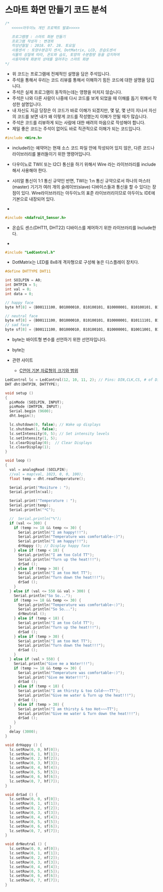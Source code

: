 # 스마트 화면 만들기 코드 분석



```c
/*
   <<<<<아두이노 개인 프로젝트 발표>>>>>

   프로그램명 : 스마트 화분 만들기
   프로그램 작성자 : 변경희
   작성년월일 : 2018. 07. 28. 토요일
   사용센서 : 토양수분감지 센서, DotMatrix, LCD, 온습도센서
   식물의 성질에 따라, 온도와 습도, 토양의 수분함량 등을 감지하여
   사용자에게 화분의 상태를 알려주는 스마트 화분
*/
```

* 위 코드는 프로그램에 전체적인 설명을 담은 주석입니다.
* 주석을 통해서 우리는 코드 리뷰를 통해서 이해하기 힘든 코드에 대한 설명을 담깁니다.
* 주석은 실제 프로그램이 동작하는데는 영향을 미치지 않습니다.
* 주석은 나와 다른 사람이 나중에 다시 코드를 보게 되었을 때 이해를 돕기 위해서 작성한 설명입니다.
* 내 자신도 지금 당장은 이 코드가 바로 이해가 되겠지만, 몇 달, 몇 년이 지나서 자신의 코드를 보면 내가 왜 이렇게 코드를 작성했는지 이해가 안될 때가 많습니다. 
* 주석은 코드를 리뷰하게 되는 사람에 대한 배려의 마음으로 작성해야 합니다.
* 제일 좋은 코드는 주석이 없어도 바로 직관적으로 이해가 되는 코드입니다.



```c
#include <Wire.h>
```

* include라는 예약어는 현재 소스 코드 파일 안에 작성되어 있지 않은, 다른 코드나 라이브러리를 불러들이기 위한 명령어입니다.

* 다우이노로 TWI( 또는 I2C) 통신을 하기 위해서 Wire 라는 라이브러리를 include해서 사용해야 한다.

* 시리얼 통신이 1:1 통신 규약인 반면, TWI는 1:n 통신 규약으로서 하나의 마스터(master) 기기가 여러 개의 슬레이브(slave) 디바이스들과 통신을 할 수 있다는 장점이 있다. Wire라이브러리는 아두이노의 표준 라이브러리이므로 아두이노 IDE에 기본으로 내장되어 있다.

* [관련 사이트]:(https://studymake.tistory.com/231)

  

```c
#include <Adafruit_Sensor.h>
```

* 온습도 센스(DHT11, DHT22) 디바이스를 제어하기 위한 라이브러리를 Include한다.

* [관련 사이트]:(https://m.blog.naver.com/PostView.nhn?blogId=chandong83&amp;logNo=220875868466)
  

```c
#include "LedControl.h"
```

*  DotMatrix는 LED를 8x8개 격자형으로 구성해 놓은 디스플레이 장치다.



```c
#define DHTTYPE DHT11
```



```c
int SOILPIN = A0;
int DHTPIN = 5;
int val = 0;
int data = 0;
```


```c
// happy face
byte hf[8] = {B00111100, B01000010, B10100101, B10000001, B10100101, B10011001, B01000010, B00111100}; 

// neutral face
byte nf[8] = {B00111100, B01000010, B10100101, B10000001, B10111101, B10000001, B01000010, B00111100};
// sad face
byte sf[8] = {B00111100, B01000010, B10100101, B10000001, B10011001, B10100101, B01000010, B00111100};
```

* byte는 바이트형 변수를 선언하기 위한 선언자입니다.

* byte는 

* 관련 사이트
  * [C언어 기본 자료형의 크기와 범위](https://newmkka.tistory.com/69)

```c
LedControl lc = LedControl(12, 10, 11, 2); // Pins: DIN,CLK,CS, # of Display connected
DHT dht(DHTPIN, DHTTYPE);
```



```c
void setup ()
{
  pinMode (SOILPIN, INPUT);
  pinMode (DHTPIN, INPUT);
  Serial.begin (9600);
  dht.begin();

  lc.shutdown(0, false); // Wake up displays
  lc.shutdown(1, false);
  lc.setIntensity(0, 5); // Set intensity levels
  lc.setIntensity(1, 5);
  lc.clearDisplay(0);  // Clear Displays
  lc.clearDisplay(1);
}
```



```c
void loop ()
{
  val = analogRead (SOILPIN);
  //val = map(val, 1023, 0, 0, 100);
  float temp = dht.readTemperature();

  Serial.print("Mositure : ");
  Serial.println(val);

  Serial.print("Temperature : ");
  Serial.print(temp);
  Serial.println("*C");

  //  Serial.println("%");
  if (val <= 300) {
    if (temp >= 18 && temp <= 30) {
      Serial.println("I am happy!!!");
      Serial.println("Temperature was comfortable~:)");
      Serial.println("I am happy!!!");
      drHappy (); // Display happy face
    } else if (temp < 18) {
      Serial.println("I am too Cold TT");
      Serial.println("Turn up the heat!!!");
      drSad ();
    } else if (temp > 30) {
      Serial.println("I am too Hot TT");
      Serial.println("Turn down the heat!!!");
      drSad ();
    }
  } else if (val <= 550 && val > 300) {
    Serial.println("So So...");
    if (temp >= 18 && temp <= 30) {
      Serial.println("Temperature was comfortable~:)");
      Serial.println("So So...");
      drNeutral ();
    } else if (temp < 18) {
      Serial.println("I am too Cold TT");
      Serial.println("Turn up the heat!!!");
      drSad ();
    } else if (temp > 30) {
      Serial.println("I am too Hot TT");
      Serial.println("Turn down the heat!!!");
      drSad ();
    }
  } else if (val > 550) {
    Serial.println("Give me a Water!!!");
    if (temp >= 18 && temp <= 30) {
      Serial.println("Temperature was comfortable~:)");
      Serial.print("Give me Water!!!");
      drSad ();
    } else if (temp < 18) {
      Serial.println("I am thirsty & too Cold~~~TT");
      Serial.println("Give me water & Turn up the heat!!!");
      drSad ();
    } else if (temp > 30) {
      Serial.println("I am thirsty & too Hot~~~TT");
      Serial.println("Give me water & Turn down the heat!!!");
      drSad ();
    }
  }
  delay (3000);
}
```



```c
void drHappy () {
  lc.setRow(0, 0, hf[0]);
  lc.setRow(0, 1, hf[1]);
  lc.setRow(0, 2, hf[2]);
  lc.setRow(0, 3, hf[3]);
  lc.setRow(0, 4, hf[4]);
  lc.setRow(0, 5, hf[5]);
  lc.setRow(0, 6, hf[6]);
  lc.setRow(0, 7, hf[7]);
}
```



```c
void drSad () {
  lc.setRow(0, 0, sf[0]);
  lc.setRow(0, 1, sf[1]);
  lc.setRow(0, 2, sf[2]);
  lc.setRow(0, 3, sf[3]);
  lc.setRow(0, 4, sf[4]);
  lc.setRow(0, 5, sf[5]);
  lc.setRow(0, 6, sf[6]);
  lc.setRow(0, 7, sf[7]);
}
```



```c
void drNeutral () {
  lc.setRow(0, 0, nf[0]);
  lc.setRow(0, 1, nf[1]);
  lc.setRow(0, 2, nf[2]);
  lc.setRow(0, 3, nf[3]);
  lc.setRow(0, 4, nf[4]);
  lc.setRow(0, 5, nf[5]);
  lc.setRow(0, 6, nf[6]);
  lc.setRow(0, 7, nf[7]);
}
```